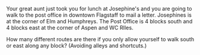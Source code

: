<!--<html>

<body>-->


<!--
---
layout: page
title: Problem of the Week
---
-->


<!--<p>Due Friday, September 22, 2022 at 3 pm submitted to 
<a href="https://forms.gle/LgCLL5vhwUn6h5eA7">this Google form.</a> <b> You must be logged into your NAU gmail to submit via this form. </b>
</p>-->

<p>Your great aunt just took you for lunch at Josephine's and you are going to walk to the post office in downtown Flagstaff to mail a letter. Josephines is at the corner of Elm and Humphreys. The Post Office is 4 blocks south and 4 blocks east at the corner of Aspen and WC RIles.</p>

<p>How many different routes are there if you only allow yourself to walk south or east along any block? (Avoiding alleys and shortcuts.) </p>
